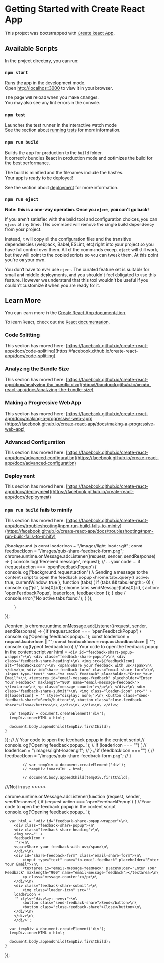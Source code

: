 # Getting Started with Create React App

This project was bootstrapped with [Create React App](https://github.com/facebook/create-react-app).

## Available Scripts

In the project directory, you can run:

### `npm start`

Runs the app in the development mode.\
Open [http://localhost:3000](http://localhost:3000) to view it in your browser.

The page will reload when you make changes.\
You may also see any lint errors in the console.

### `npm test`

Launches the test runner in the interactive watch mode.\
See the section about [running tests](https://facebook.github.io/create-react-app/docs/running-tests) for more information.

### `npm run build`

Builds the app for production to the `build` folder.\
It correctly bundles React in production mode and optimizes the build for the best performance.

The build is minified and the filenames include the hashes.\
Your app is ready to be deployed!

See the section about [deployment](https://facebook.github.io/create-react-app/docs/deployment) for more information.

### `npm run eject`

**Note: this is a one-way operation. Once you `eject`, you can't go back!**

If you aren't satisfied with the build tool and configuration choices, you can `eject` at any time. This command will remove the single build dependency from your project.

Instead, it will copy all the configuration files and the transitive dependencies (webpack, Babel, ESLint, etc) right into your project so you have full control over them. All of the commands except `eject` will still work, but they will point to the copied scripts so you can tweak them. At this point you're on your own.

You don't have to ever use `eject`. The curated feature set is suitable for small and middle deployments, and you shouldn't feel obligated to use this feature. However we understand that this tool wouldn't be useful if you couldn't customize it when you are ready for it.

## Learn More

You can learn more in the [Create React App documentation](https://facebook.github.io/create-react-app/docs/getting-started).

To learn React, check out the [React documentation](https://reactjs.org/).

### Code Splitting

This section has moved here: [https://facebook.github.io/create-react-app/docs/code-splitting](https://facebook.github.io/create-react-app/docs/code-splitting)

### Analyzing the Bundle Size

This section has moved here: [https://facebook.github.io/create-react-app/docs/analyzing-the-bundle-size](https://facebook.github.io/create-react-app/docs/analyzing-the-bundle-size)

### Making a Progressive Web App

This section has moved here: [https://facebook.github.io/create-react-app/docs/making-a-progressive-web-app](https://facebook.github.io/create-react-app/docs/making-a-progressive-web-app)

### Advanced Configuration

This section has moved here: [https://facebook.github.io/create-react-app/docs/advanced-configuration](https://facebook.github.io/create-react-app/docs/advanced-configuration)

### Deployment

This section has moved here: [https://facebook.github.io/create-react-app/docs/deployment](https://facebook.github.io/create-react-app/docs/deployment)

### `npm run build` fails to minify

This section has moved here: [https://facebook.github.io/create-react-app/docs/troubleshooting#npm-run-build-fails-to-minify](https://facebook.github.io/create-react-app/docs/troubleshooting#npm-run-build-fails-to-minify)


//background.js
   const loaderIcon = "/images/light-loader.gif";
const feedbackIcon = "/images/quix-share-feedback-form.png";
chrome.runtime.onMessage.addListener((request, sender, sendResponse) => {
    console.log('Received message:', request);
    // ... your code ...
        if (request.action === 'openFeedbackPopup') {
            console.log("background.request.action")
             // Sending a message to the content script to open the feedback popup
            chrome.tabs.query({ active: true, currentWindow: true }, function (tabs) {
                if (tabs && tabs.length > 0) {
                    console.log("jsl", tabs[0].id);
                    chrome.tabs.sendMessage(tabs[0].id, { action: 'openFeedbackPopup', loaderIcon, feedbackIcon });
                  } else {
                    console.error("No active tabs found.");
                  }
            });

        }
  });   

//content.js
chrome.runtime.onMessage.addListener((request, sender, sendResponse) => {
    if (request.action === 'openFeedbackPopup') {
      console.log('Opening feedback popup...');
      const loaderIcon = request.loaderIcon || "";
      const feedbackIcon = request.feedbackIcon || "";
        console.log(typeof feedbackIcon)
      // Your code to open the feedback popup in the content script
      var html = `<div id="feedback-share-popup-wrapper">\n\
      <div class="feedback-share-popup">\n\
      <div class="feedback-share-heading">\n\
      <img src=${feedbackIcon} alt="feedBackIcon"/>\n\
      <span>Share your feedback with us</span>\n\
      </div>\n\
      <div id="share-feedback-form" class="email-share-form">\n\
          <input type="text" name="to-email-feedback" placeholder="Enter Your Email">\n\
          <textarea id="email-message-feedback" placeholder="Enter Your Feedback" maxlength="900" name="email-message-feedback"></textarea>\n\
          <p class="message-counter"></p>\n\
      </div>\n\
      <div class="feedback-share-submit">\n\
          <img class="loader-icon" src="' +
      ${loaderIcon} +
      '" style="display: none;">\n\
          <button class="send-feedback-share">Send</button>\n\
          <button class="close-feedback-share">Close</button>\n\
      </div>\n\
      </div>\n\
      </div>`;

  
      var tempDiv = document.createElement('div');
      tempDiv.innerHTML = html;
  
      document.body.appendChild(tempDiv.firstChild);
    }
  });
            // // Your code to open the feedback popup in the content script
            // console.log('Opening feedback popup...');
            // if (loaderIcon === "") {
            //   loaderIcon = "/images/light-loader.gif";
            // }
            // if (feedbackIcon === "") {
            //   feedbackIcon = "/images/quix-share-feedback-form.png";
            // }
           
            // var tempDiv = document.createElement('div');
            // tempDiv.innerHTML = html;
        
            // document.body.appendChild(tempDiv.firstChild);


///Not in use >>>>>

chrome.runtime.onMessage.addListener(function (request, sender, sendResponse) {
    if (request.action === 'openFeedbackPopup') {
      // Your code to open the feedback popup in the content script
      console.log('Opening feedback popup...');
      
      var html = '<div id="feedback-share-popup-wrapper">\n\
        <div class="feedback-share-popup">\n\
        <div class="feedback-share-heading">\n\
        <img src="' +
        feedbackIcon +
        '"/>\n\
        <span>Share your feedback with us</span>\n\
        </div>\n\
        <div id="share-feedback-form" class="email-share-form">\n\
            <input type="text" name="to-email-feedback" placeholder="Enter Your Email">\n\
            <textarea id="email-message-feedback" placeholder="Enter Your Feedback" maxlength="900" name="email-message-feedback"></textarea>\n\
            <p class="message-counter"></p>\n\
        </div>\n\
        <div class="feedback-share-submit">\n\
            <img class="loader-icon" src="' +
        loaderIcon +
        '" style="display: none;">\n\
            <button class="send-feedback-share">Send</button>\n\
            <button class="close-feedback-share">Close</button>\n\
        </div>\n\
        </div>\n\
        </div>';
  
      var tempDiv = document.createElement('div');
      tempDiv.innerHTML = html;
  
      document.body.appendChild(tempDiv.firstChild);
    }
  });